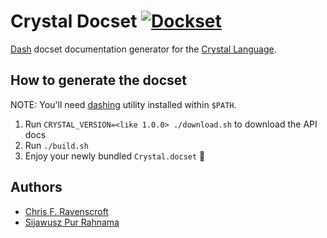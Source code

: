 # Crystal Docset [![Dockset](https://github.com/Sija/crystal-dash-docset/actions/workflows/dockset.yml/badge.svg?event=workflow_dispatch)](https://github.com/Sija/crystal-dash-docset/actions/workflows/dockset.yml)

[Dash](https://kapeli.com/dash) docset documentation generator for the [Crystal Language](https://crystal-lang.org/).

## How to generate the docset

NOTE: You'll need [dashing](https://github.com/technosophos/dashing) utility
installed within `$PATH`.

1. Run `CRYSTAL_VERSION=<like 1.0.0> ./download.sh` to download the API docs
2. Run `./build.sh`
3. Enjoy your newly bundled `Crystal.docset` 🎉

## Authors

- [Chris F. Ravenscroft](https://github.com/fusion)
- [Sijawusz Pur Rahnama](https://github.com/Sija)
